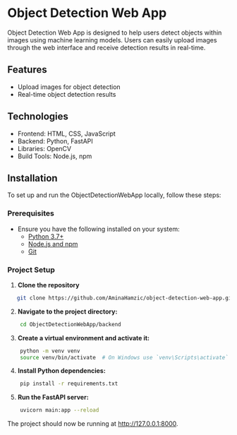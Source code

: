 
# Object Detection Web App

Object Detection Web App is designed to help users detect objects within images using machine learning models. Users can easily upload images through the web interface and receive detection results in real-time.

## Features
- Upload images for object detection
- Real-time object detection results

## Technologies
- Frontend: HTML, CSS, JavaScript
- Backend: Python, FastAPI
- Libraries: OpenCV
- Build Tools: Node.js, npm

## Installation
To set up and run the ObjectDetectionWebApp locally, follow these steps:

### Prerequisites
- Ensure you have the following installed on your system:
  - [Python 3.7+](https://www.python.org/downloads/)
  - [Node.js and npm](https://nodejs.org/)
  - [Git](https://git-scm.com/)

### Project Setup
1. **Clone the repository**
```sh
   git clone https://github.com/AminaHamzic/object-detection-web-app.git
```
2. **Navigate to the project directory:**
```sh
    cd ObjectDetectionWebApp/backend
```
3. **Create a virtual environment and activate it:**
```sh
    python -m venv venv
    source venv/bin/activate  # On Windows use `venv\Scripts\activate`
```
4. **Install Python dependencies:**
```sh
    pip install -r requirements.txt
```
5. **Run the FastAPI server:**
```sh
    uvicorn main:app --reload
```
The project should now be running at http://127.0.0.1:8000.
